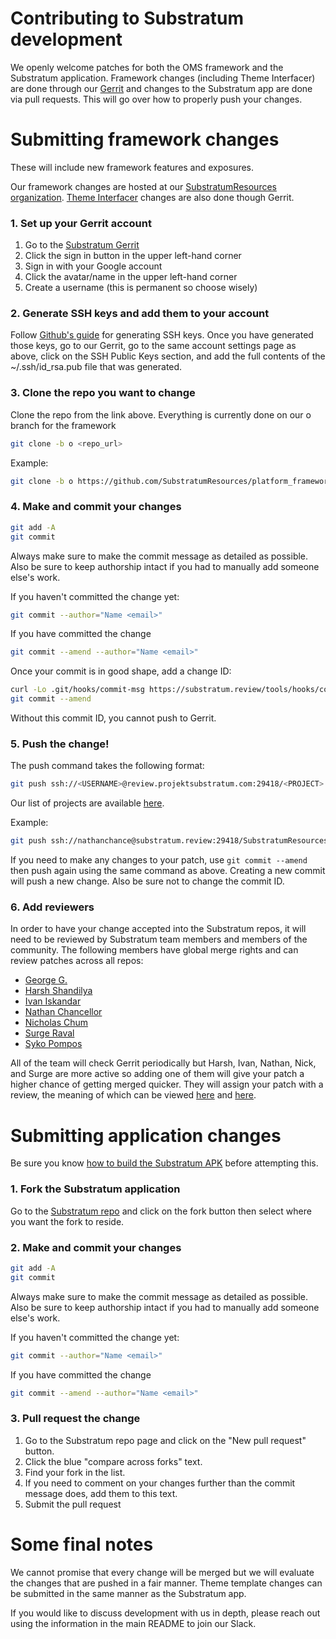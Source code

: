 # Contributing to Substratum development

We openly welcome patches for both the OMS framework and the Substratum application.
Framework changes (including Theme Interfacer) are done through our [Gerrit](https://substratum.review/) and changes
to the Substratum app are done via pull requests. This will go over how to
properly push your changes.

# Submitting framework changes

These will include new framework features and exposures.

Our framework changes are hosted at our [SubstratumResources organization](https://github.com/SubstratumResources). [Theme Interfacer](https://github.com/substratum/interfacer) changes are also done though Gerrit.

### 1. Set up your Gerrit account

1. Go to the [Substratum Gerrit](https://substratum.review/)
2. Click the sign in button in the upper left-hand corner
3. Sign in with your Google account
4. Click the avatar/name in the upper left-hand corner
5. Create a username (this is permanent so choose wisely)

### 2. Generate SSH keys and add them to your account

Follow [Github's guide](https://help.github.com/articles/generating-a-new-ssh-key-and-adding-it-to-the-ssh-agent/) for generating SSH keys. Once you have generated those keys,
go to our Gerrit, go to the same account settings page as above, click on the
SSH Public Keys section, and add the full contents of the ~/.ssh/id_rsa.pub file
that was generated.

### 3. Clone the repo you want to change

Clone the repo from the link above. Everything is currently done on our o branch for the framework

```bash
git clone -b o <repo_url>
```

Example:
```bash
git clone -b o https://github.com/SubstratumResources/platform_frameworks_base
```

### 4. Make and commit your changes

```bash
git add -A
git commit
```

Always make sure to make the commit message as detailed as possible. Also be sure
to keep authorship intact if you had to manually add someone else's work.

If you haven't committed the change yet:
```bash
git commit --author="Name <email>"
```

If you have committed the change
```bash
git commit --amend --author="Name <email>"
```

Once your commit is in good shape, add a change ID:

```bash
curl -Lo .git/hooks/commit-msg https://substratum.review/tools/hooks/commit-msg
git commit --amend
```

Without this commit ID, you cannot push to Gerrit.

### 5. Push the change!

The push command takes the following format:

```bash
git push ssh://<USERNAME>@review.projektsubstratum.com:29418/<PROJECT> HEAD:refs/for/<BRANCH>
```

Our list of projects are available [here](https://substratum.review/#/admin/projects/).

Example:
```bash
git push ssh://nathanchance@substratum.review:29418/SubstratumResources/platform_frameworks_base HEAD:refs/for/o
```

If you need to make any changes to your patch, use `git commit --amend` then push
again using the same command as above. Creating a new commit will push a new
change. Also be sure not to change the commit ID.

### 6. Add reviewers

In order to have your change accepted into the Substratum repos, it will need to
be reviewed by Substratum team members and members of the community. The following
members have global merge rights and can review patches across all repos:
+ [George G.](https://github.com/KreAch3R)
+ [Harsh Shandilya](https://github.com/MSF-Jarvis)
+ [Ivan Iskandar](https://github.com/iskandar1023)
+ [Nathan Chancellor](https://github.com/nathanchance)
+ [Nicholas Chum](https://github.com/nicholaschum)
+ [Surge Raval](https://github.com/Surge1223)
+ [Syko Pompos](https://github.com/sykopompos)

All of the team will check Gerrit periodically but Harsh, Ivan, Nathan, Nick,
and Surge are more active so adding one of them will give your patch a higher chance of
getting merged quicker. They will assign your patch with a review, the meaning
of which can be viewed [here](https://gerrit-review.googlesource.com/Documentation/config-labels.html#label_Code-Review)
and [here](https://gerrit-review.googlesource.com/Documentation/config-labels.html#label_Verified).


# Submitting application changes

Be sure you know [how to build the Substratum APK](BuildingSubstratum.md) before attempting this.

### 1. Fork the Substratum application

Go to the [Substratum repo](https://github.com/substratum/substratum) and click on the fork button then select where you want
the fork to reside.

### 2. Make and commit your changes

```bash
git add -A
git commit
```

Always make sure to make the commit message as detailed as possible. Also be sure
to keep authorship intact if you had to manually add someone else's work.

If you haven't committed the change yet:
```bash
git commit --author="Name <email>"
```

If you have committed the change
```bash
git commit --amend --author="Name <email>"
```

### 3. Pull request the change

1. Go to the Substratum repo page and click on the "New pull request" button.
2. Click the blue "compare across forks" text.
3. Find your fork in the list.
4. If you need to comment on your changes further than the commit message does, add them to this text.
5. Submit the pull request


# Some final notes

We cannot promise that every change will be merged but we will evaluate the changes
that are pushed in a fair manner. Theme template changes can be submitted in the
same manner as the Substratum app.

If you would like to discuss development with us in depth, please reach out using the information in the main README to join our Slack.